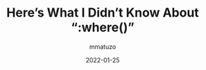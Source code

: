 ---
author: mmatuzo
date: 2022-01-25
permalink: false
tags:
  - css
  - selectors
target_url: https://www.matuzo.at/blog/2022/heres-what-i-didnt-know-about-where/
title: "Here’s What I Didn’t Know About “:where()”"
---